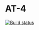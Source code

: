 # AT-4
[![Build status](https://ci.appveyor.com/api/projects/status/eh9hy25p1cl1wsa2?svg=true)](https://ci.appveyor.com/project/Tatr1/at-4)

